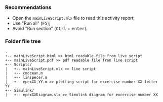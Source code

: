 ### Recommendations
- Open the `mainLiveScript.mlx` file to read this activity report;
- Use "Run all" (<kbd>F5</kbd>);
- Avoid "Run section" (<kbd>Ctrl</kbd> + <kbd>enter</kbd>).

### Folder file tree

```
.
+-- mainLiveScript.html >> html readable file from live script
+-- mainLiveScript.pdf >> pdf readable file from live script
+-- Scripts/ 
|   +-- mainLiveScript.mlx >> live script
|   +-- cmocean.m
|   +-- linspecer.m
|   +-- epexXX_YY.m >> plotting script for excercise number XX letter YY
+-- Simulink/ 
|   +-- epexXXDiagram.slx >> Simulink diagram for excercise number XX
```
